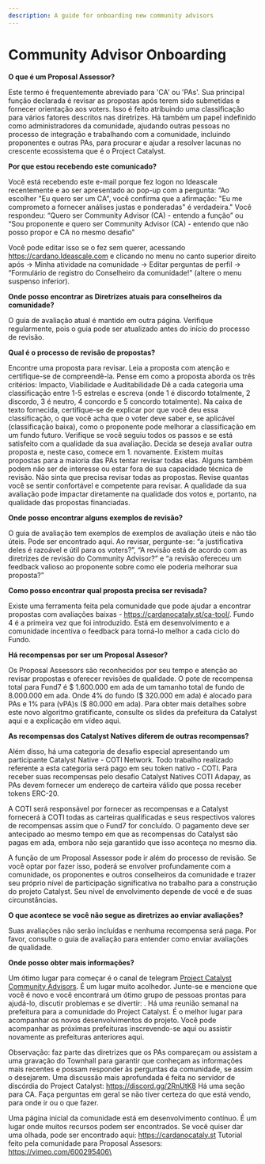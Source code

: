 ```yaml
---
description: A guide for onboarding new community advisors
---
```


# Community Advisor Onboarding

**O que é um Proposal Assessor?**&#x20;

Este termo é frequentemente abreviado para 'CA' ou 'PAs'. Sua principal função declarada é revisar as propostas após terem sido submetidas e fornecer orientação aos voters. Isso é feito atribuindo uma classificação para vários fatores descritos nas diretrizes. Há também um papel indefinido como administradores da comunidade, ajudando outras pessoas no processo de integração e trabalhando com a comunidade, incluindo proponentes e outras PAs, para procurar e ajudar a resolver lacunas no crescente ecossistema que é o Project Catalyst.

**Por que estou recebendo este comunicado?**&#x20;

Você está recebendo este e-mail porque fez logon no Ideascale recentemente e ao ser apresentado ao pop-up com a pergunta: “Ao escolher "Eu quero ser um CA", você confirma que a afirmação: "Eu me comprometo a fornecer análises justas e ponderadas" é verdadeira." Você respondeu: “Quero ser Community Advisor (CA) - entendo a função” ou “Sou proponente e quero ser Community Advisor (CA) - entendo que não posso propor e CA no mesmo desafio”

Você pode editar isso se o fez sem querer, acessando https://cardano.Ideascale.com e clicando no menu no canto superior direito após -> Minha atividade na comunidade -> Editar perguntas de perfil -> “Formulário de registro do Conselheiro da comunidade!” (altere o menu suspenso inferior).

**Onde posso encontrar as Diretrizes atuais para conselheiros da comunidade?**&#x20;

O guia de avaliação atual é mantido em outra página. Verifique regularmente, pois o guia pode ser atualizado antes do início do processo de revisão.

**Qual é o processo de revisão de propostas?**&#x20;

Encontre uma proposta para revisar. Leia a proposta com atenção e certifique-se de compreendê-la. Pense em como a proposta aborda os três critérios: Impacto, Viabilidade e Auditabilidade Dê a cada categoria uma classificação entre 1-5 estrelas e escreva (onde 1 é discordo totalmente, 2 discordo, 3 é neutro, 4 concordo e 5 concordo totalmente). Na caixa de texto fornecida, certifique-se de explicar por que você deu essa classificação, o que você acha que o voter deve saber e, se aplicável (classificação baixa), como o proponente pode melhorar a classificação em um fundo futuro. Verifique se você seguiu todos os passos e se está satisfeito com a qualidade da sua avaliação. Decida se deseja avaliar outra proposta e, neste caso, comece em 1. novamente. Existem muitas propostas para a maioria das PAs tentar revisar todas elas. Alguns também podem não ser de interesse ou estar fora de sua capacidade técnica de revisão. Não sinta que precisa revisar todas as propostas. Revise quantas você se sentir confortável e competente para revisar. A qualidade da sua avaliação pode impactar diretamente na qualidade dos votos e, portanto, na qualidade das propostas financiadas.

**Onde posso encontrar alguns exemplos de revisão?**&#x20;

O guia de avaliação tem exemplos de exemplos de avaliação úteis e não tão úteis. Pode ser encontrado aqui. Ao revisar, pergunte-se: “a justificativa deles é razoável e útil para os voters?”, “A revisão está de acordo com as diretrizes de revisão do Community Advisor?” e “a revisão ofereceu um feedback valioso ao proponente sobre como ele poderia melhorar sua proposta?”

**Como posso encontrar qual proposta precisa ser revisada?**&#x20;

Existe uma ferramenta feita pela comunidade que pode ajudar a encontrar propostas com avaliações baixas - https://cardanocataly.st/ca-tool/. Fundo 4 é a primeira vez que foi introduzido. Está em desenvolvimento e a comunidade incentiva o feedback para torná-lo melhor a cada ciclo do Fundo.

**Há recompensas por ser um Proposal Assesor?**&#x20;

Os Proposal Assessors são reconhecidos por seu tempo e atenção ao revisar propostas e oferecer revisões de qualidade. O pote de recompensa total para Fund7 é $ 1.600.000 em ada de um tamanho total de fundo de 8.000.000 em ada. Onde 4% do fundo ($ 320.000 em ada) é alocado para PAs e 1% para (vPA)s ($ 80.000 em ada). Para obter mais detalhes sobre este novo algoritmo gratificante, consulte os slides da prefeitura da Catalyst aqui e a explicação em vídeo aqui.

**As recompensas dos Catalyst Natives diferem de outras recompensas?**&#x20;

Além disso, há uma categoria de desafio especial apresentando um participante Catalyst Native - COTI Network. Todo trabalho realizado referente a esta categoria será pago em seu token nativo - COTI. Para receber suas recompensas pelo desafio Catalyst Natives COTI Adapay, as PAs devem fornecer um endereço de carteira válido que possa receber tokens ERC-20.

A COTI será responsável por fornecer as recompensas e a Catalyst fornecerá à COTI todas as carteiras qualificadas e seus respectivos valores de recompensas assim que o Fund7 for concluído. O pagamento deve ser antecipado ao mesmo tempo em que as recompensas do Catalyst são pagas em ada, embora não seja garantido que isso aconteça no mesmo dia.

A função de um Proposal Assessor pode ir além do processo de revisão. Se você optar por fazer isso, poderá se envolver profundamente com a comunidade, os proponentes e outros conselheiros da comunidade e trazer seu próprio nível de participação significativa no trabalho para a construção do projeto Catalyst. Seu nível de envolvimento depende de você e de suas circunstâncias.

**O que acontece se você não segue as diretrizes ao enviar avaliações?**&#x20;

Suas avaliações não serão incluídas e nenhuma recompensa será paga. Por favor, consulte o guia de avaliação para entender como enviar avaliações de qualidade.&#x20;

**Onde posso obter mais informações?**&#x20;

Um ótimo lugar para começar é o canal de telegram [Project Catalyst Community Advisors](https://t.me/CatalystCommunityAdvisors). É um lugar muito acolhedor. Junte-se e mencione que você é novo e você encontrará um ótimo grupo de pessoas prontas para ajudá-lo, discutir problemas e se divertir: . Há uma reunião semanal na prefeitura para a comunidade do Project Catalyst. É o melhor lugar para acompanhar os novos desenvolvimentos do projeto. Você pode acompanhar as próximas prefeituras inscrevendo-se aqui ou assistir novamente as prefeituras anteriores aqui.&#x20;

Observação: faz parte das diretrizes que os PAs compareçam ou assistam a uma gravação do Townhall para garantir que conheçam as informações mais recentes e possam responder às perguntas da comunidade, se assim o desejarem. Uma discussão mais aprofundada é feita no servidor de discórdia do Project Catalyst: https://discord.gg/2RnUtK8 Há uma seção para CA. Faça perguntas em geral se não tiver certeza do que está vendo, para onde ir ou o que fazer.&#x20;

Uma página inicial da comunidade está em desenvolvimento contínuo. É um lugar onde muitos recursos podem ser encontrados. Se você quiser dar uma olhada, pode ser encontrado aqui: https://cardanocataly.st Tutorial feito pela comunidade para Proposal Assesors: https://vimeo.com/600295406\
